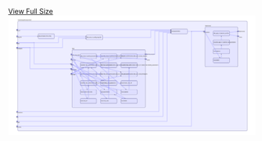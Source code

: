 [View Full Size](https://raw.githubusercontent.com/mingfang/terraform-k8s-modules/master/modules/grafana/promtail/diagram.svg?sanitize=true)<img src="diagram.svg"/>
